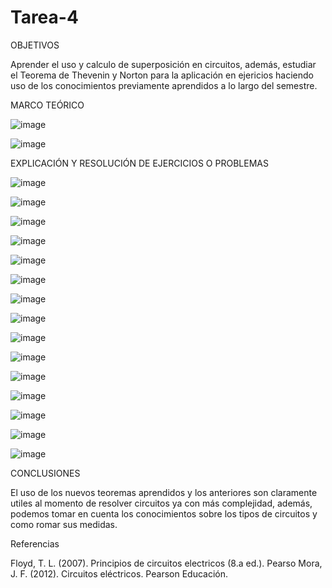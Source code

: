 # Tarea-4
OBJETIVOS

Aprender el uso y calculo de superposición en circuitos, además, estudiar el Teorema de Thevenin y Norton para la aplicación en ejericios haciendo uso de los conocimientos previamente aprendidos a lo largo del semestre.

MARCO TEÓRICO

![image](https://user-images.githubusercontent.com/116834278/209495862-e8876b46-8cb8-4f5a-9834-c3f0605a51fd.png)

![image](https://user-images.githubusercontent.com/116834278/209495873-c6179579-e4f2-401e-93b6-482e74aa94f4.png)

EXPLICACIÓN Y RESOLUCIÓN DE EJERCICIOS O PROBLEMAS

![image](https://user-images.githubusercontent.com/116834278/209495905-ecaad51e-7a39-4fb5-a78a-b4a82ea67702.png)

![image](https://user-images.githubusercontent.com/116834278/209495908-7aeb47b2-aff5-4871-bf21-f8333c823ae7.png)

![image](https://user-images.githubusercontent.com/116834278/209495914-57108a4e-d1fa-4240-8b56-e186a8a300fa.png)

![image](https://user-images.githubusercontent.com/116834278/209495918-d44fa73f-b6ab-4875-8009-f36aa0bebb5f.png)

![image](https://user-images.githubusercontent.com/116834278/209495924-61b07948-be91-4860-bc91-c23713182a78.png)

![image](https://user-images.githubusercontent.com/116834278/209495928-5bc68e15-6a99-4082-b7ce-477e963eb9eb.png)

![image](https://user-images.githubusercontent.com/116834278/209495933-642b9234-eb9e-44ab-8254-43e46a4eb178.png)

![image](https://user-images.githubusercontent.com/116834278/209495943-891f5d2a-441f-4867-ad65-4561efb8101c.png)

![image](https://user-images.githubusercontent.com/116834278/209495948-1d56152d-0d3d-4df3-99f0-5c06763438ce.png)

![image](https://user-images.githubusercontent.com/116834278/209495954-13bb2f24-2c61-429c-b94e-169c9457b0db.png)

![image](https://user-images.githubusercontent.com/116834278/209495960-81393be4-406a-432f-abe8-d7e043c1a00c.png)

![image](https://user-images.githubusercontent.com/116834278/209495964-05cdd0a7-4358-4b90-8790-00f222539fc2.png)

![image](https://user-images.githubusercontent.com/116834278/209495968-02b62abe-ec04-4f8a-88bc-6dfc28103bfd.png)

![image](https://user-images.githubusercontent.com/116834278/209495976-82c2cc4d-2cd2-4c0e-91ef-8be3a197e6bd.png)

![image](https://user-images.githubusercontent.com/116834278/209495983-70b556a8-b003-4acc-b3dd-8712dc58a57f.png)

CONCLUSIONES

El uso de los nuevos teoremas aprendidos y los anteriores son claramente utiles al momento de resolver circuitos ya con más complejidad, además, podemos tomar en cuenta los conocimientos sobre los tipos de circuitos y como romar sus medidas.

Referencias

Floyd, T. L. (2007). Principios de circuitos electricos (8.a ed.). Pearso
Mora, J. F. (2012). Circuitos eléctricos. Pearson Educación.


